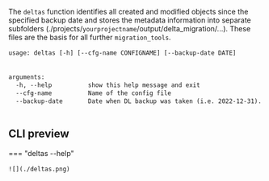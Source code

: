 
The `deltas` function identifies all created and modified objects since the specified backup date and stores the metadata information into separate subfolders (./projects/`yourprojectname`/output/delta_migration/...). 
These files are the basis for all further `migration_tools`.

~~~
usage: deltas [-h] [--cfg-name CONFIGNAME] [--backup-date DATE]

                     
arguments:
  -h, --help          show this help message and exit
  --cfg-name          Name of the config file
  --backup-date       Date when DL backup was taken (i.e. 2022-12-31).
   
~~~
## CLI preview
=== "deltas --help"
  
    ![](./deltas.png)